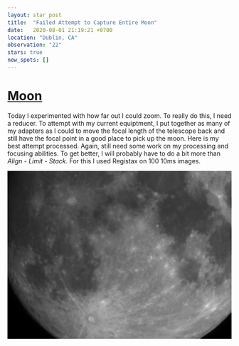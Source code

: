 ```yaml
---
layout: star_post
title:  "Failed Attempt to Capture Entire Moon"
date:   2020-08-01 21:19:21 +0700
location: "Dublin, CA"
observation: "22"
stars: true
new_spots: []
---
```


# [Moon](#moon)

Today I experimented with how far out I could zoom. To really do this, I need a reducer. To attempt with my current equiptment, I put together as many of my adapters as I could to move the focal length of the telescope back and still have the focal point in a good place to pick up the moon. Here is my best attempt processed. Again, still need some work on my processing and focusing abilities. To get better, I will probably have to do a bit more than *Align - Limit - Stack*. For this I used Registax on 100 10ms images.

![moon](assets/images/Moon_Stacked_2_8_1_20.png)